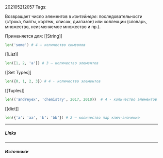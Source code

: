 202105212057
Tags:

Возвращает число элементов в *контейнере*: последовательности (строка, байты, кортеж, список, диапазон) или коллекции (словарь, множество, неизменяемое множество и пр.).

Применяется для:
[[String]]
```python
len('some') # 4 — количество символов
```
[[List]]
```python
len([1, 2, 'a']) # 3 — количество элементов
```
[[Set Types]]
```python
len({0, 1, 2, 3}) # 4 - количество элементов
```
[[Tuples]]
```python
len(('andreyex', 'chemistry', 2017, 2010))	# 4 - количество элементов
```
[[dict]]
```python
len({'a': 'aa', 'b': 'bb'}) # 2 — количество пар ключ-значение
```

___
##### Links


---
##### Источники
